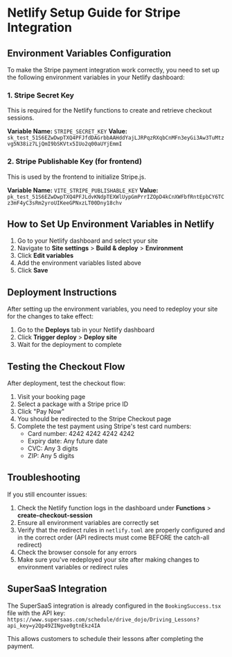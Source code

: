 # Netlify Setup Guide for Stripe Integration

## Environment Variables Configuration

To make the Stripe payment integration work correctly, you need to set up the following environment variables in your Netlify dashboard:

### 1. Stripe Secret Key
This is required for the Netlify functions to create and retrieve checkout sessions.

**Variable Name:** `STRIPE_SECRET_KEY`
**Value:** `sk_test_51S6EZwDwpTXQ4PFJfdDAGrbbAAHddYajLJRPqzRXqbCnMFn3eyGi3Aw3TuMtzvg5N38iz7LjQmI9bSKVtx5IUo2q00aUYjEmmI`

### 2. Stripe Publishable Key (for frontend)
This is used by the frontend to initialize Stripe.js.

**Variable Name:** `VITE_STRIPE_PUBLISHABLE_KEY`
**Value:** `pk_test_51S6EZwDwpTXQ4PFJLdvKNdpTEXWlUypGmPrrIZOpD4kCnXWFbfRntEpbCY6TCz3mF4yC3sRm2yroUIKeeGPNxzLT00Dny18chv`

## How to Set Up Environment Variables in Netlify

1. Go to your Netlify dashboard and select your site
2. Navigate to **Site settings** > **Build & deploy** > **Environment**
3. Click **Edit variables**
4. Add the environment variables listed above
5. Click **Save**

## Deployment Instructions

After setting up the environment variables, you need to redeploy your site for the changes to take effect:

1. Go to the **Deploys** tab in your Netlify dashboard
2. Click **Trigger deploy** > **Deploy site**
3. Wait for the deployment to complete

## Testing the Checkout Flow

After deployment, test the checkout flow:

1. Visit your booking page
2. Select a package with a Stripe price ID
3. Click "Pay Now"
4. You should be redirected to the Stripe Checkout page
5. Complete the test payment using Stripe's test card numbers:
   - Card number: 4242 4242 4242 4242
   - Expiry date: Any future date
   - CVC: Any 3 digits
   - ZIP: Any 5 digits

## Troubleshooting

If you still encounter issues:

1. Check the Netlify function logs in the dashboard under **Functions** > **create-checkout-session**
2. Ensure all environment variables are correctly set
3. Verify that the redirect rules in `netlify.toml` are properly configured and in the correct order (API redirects must come BEFORE the catch-all redirect)
4. Check the browser console for any errors
5. Make sure you've redeployed your site after making changes to environment variables or redirect rules

## SuperSaaS Integration

The SuperSaaS integration is already configured in the `BookingSuccess.tsx` file with the API key:
`https://www.supersaas.com/schedule/drive_dojo/Driving_Lessons?api_key=y2Qp49ZINgve0gtnEkz4IA`

This allows customers to schedule their lessons after completing the payment.